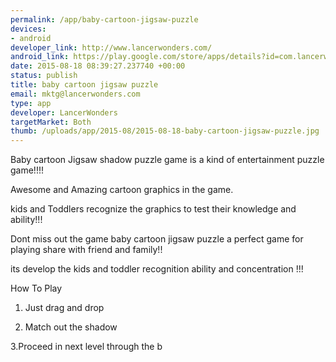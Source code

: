 ```yaml
--- 
permalink: /app/baby-cartoon-jigsaw-puzzle
devices: 
- android
developer_link: http://www.lancerwonders.com/
android_link: https://play.google.com/store/apps/details?id=com.lancerwonders.kids.jigsaw.puzzle
date: 2015-08-18 08:39:27.237740 +00:00
status: publish
title: baby cartoon jigsaw puzzle
email: mktg@lancerwonders.com
type: app
developer: LancerWonders
targetMarket: Both
thumb: /uploads/app/2015-08/2015-08-18-baby-cartoon-jigsaw-puzzle.jpg
---
```


Baby cartoon Jigsaw shadow puzzle game is a kind of entertainment puzzle game!!!!

Awesome and Amazing cartoon graphics in the game.

kids and Toddlers recognize the graphics to test their knowledge and ability!!!

Dont miss out  the game baby cartoon jigsaw puzzle a perfect game for playing share with friend and family!!

its develop the kids and toddler recognition ability and concentration !!!

How To Play

1. Just drag and drop 

2. Match out the shadow

3.Proceed in next level through the b
